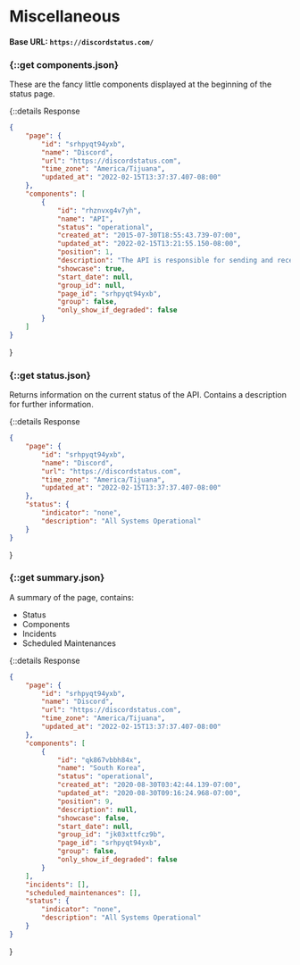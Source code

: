 # Miscellaneous

#### Base URL: `https://discordstatus.com/`

### {::get components.json}

These are the fancy little components displayed at the beginning of the status page.

{::details 
Response<summ>
```json
{
    "page": {
        "id": "srhpyqt94yxb",
        "name": "Discord",
        "url": "https://discordstatus.com",
        "time_zone": "America/Tijuana",
        "updated_at": "2022-02-15T13:37:37.407-08:00"
    },
    "components": [
        {
            "id": "rhznvxg4v7yh",
            "name": "API",
            "status": "operational",
            "created_at": "2015-07-30T18:55:43.739-07:00",
            "updated_at": "2022-02-15T13:21:55.150-08:00",
            "position": 1,
            "description": "The API is responsible for sending and receiving messages, and general operations on the platform. If this is down, chances are you'll have trouble connecting and/or sending messages.",
            "showcase": true,
            "start_date": null,
            "group_id": null,
            "page_id": "srhpyqt94yxb",
            "group": false,
            "only_show_if_degraded": false
        }
    ]
}
```
}

### {::get status.json}

Returns information on the current status of the API. Contains a description for further information.

{::details 
Response<summ>
```json
{
    "page": {
        "id": "srhpyqt94yxb",
        "name": "Discord",
        "url": "https://discordstatus.com",
        "time_zone": "America/Tijuana",
        "updated_at": "2022-02-15T13:37:37.407-08:00"
    },
    "status": {
        "indicator": "none",
        "description": "All Systems Operational"
    }
}
```
}

### {::get summary.json}

A summary of the page, contains:
- Status
- Components
- Incidents
- Scheduled Maintenances

{::details 
Response<summ>
```json
{
    "page": {
        "id": "srhpyqt94yxb",
        "name": "Discord",
        "url": "https://discordstatus.com",
        "time_zone": "America/Tijuana",
        "updated_at": "2022-02-15T13:37:37.407-08:00"
    },
    "components": [
        {
            "id": "qk867vbbh84x",
            "name": "South Korea",
            "status": "operational",
            "created_at": "2020-08-30T03:42:44.139-07:00",
            "updated_at": "2020-08-30T09:16:24.968-07:00",
            "position": 9,
            "description": null,
            "showcase": false,
            "start_date": null,
            "group_id": "jk03xttfcz9b",
            "page_id": "srhpyqt94yxb",
            "group": false,
            "only_show_if_degraded": false
        }
    ],
    "incidents": [],
    "scheduled_maintenances": [],
    "status": {
        "indicator": "none",
        "description": "All Systems Operational"
    }
}
```
}
